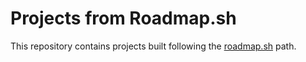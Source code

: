 # Projects from Roadmap.sh

This repository contains projects built following the [roadmap.sh](https://roadmap.sh/) path.